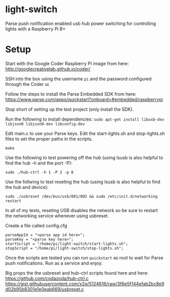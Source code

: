 # light-switch
Parse push notification enabled usb hub power switching for controlling lights with a Raspberry Pi B+

# Setup
Start with the Google Coder Raspberry Pi image from here:
http://googlecreativelab.github.io/coder/

SSH into the box using the username `pi` and the password configured through the Coder ui.

Follow the steps to install the Parse Embedded SDK from here:
https://www.parse.com/apps/quickstart?onboard=#embedded/raspberrypi

Stop short of setting up the test project (only install the SDK).

Run the following to install dependencies:
`sudo apt-get install libusb-dev libjson0 libjson0-dev libconfig-dev`

Edit main.c to use your Parse keys.
Edit the start-lights.sh and stop-lights.sh files to set the proper paths in the scripts.

`make`

Use the following to test powering off the hub (using lsusb is also helpful to find the hub -h and the port -P):

`sudo ./hub-ctrl -h 1 -P 2 -p 0`

Use the follwing to test reseting the hub (using lsusb is also helpful to find the hub and device):

`sudo ./usbreset /dev/bus/usb/001/002 && sudo /etc/init.d/networking restart`

In all of my tests, reseting USB disables the network so be sure to restart the networking service whenever using usbreset.

Create a file called config.cfg

```
parseAppId = "<parse app id here>";
parseKey = "<parse key here>";
startScript = "/home/pi/light-switch/start-lights.sh";
stopScript = "/home/pi/light-switch/stop-lights.sh";
```

Once the scripts are tested you can run `quickstart` as root to wait for Parse push notifications. Run as a service and enjoy.

Big props the the usbreset and hub-ctrl scripts found here and here:
https://github.com/codazoda/hub-ctrl.c
https://gist.githubusercontent.com/x2q/5124616/raw/3f6e5f144efab2bc8e9d02b95b8301e1e0eab669/usbreset.c
